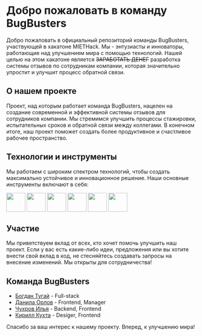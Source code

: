 # Добро пожаловать в команду BugBusters

Добро пожаловать в официальный репозиторий команды BugBusters, участвующей в хакатоне MIETHack. Мы - энтузиасты и инноваторы, работающие над улучшением мира с помощью технологий. Нашей целью на этом хакатоне является ~~ЗАРАБОТАТЬ ДЕНЕГ~~ разработка системы отзывов по сотрудникам компании, которая значительно упростит и улучшит процесс обратной связи.

## О нашем проекте

Проект, над которым работает команда BugBusters, нацелен на создание современной и эффективной системы отзывов для сотрудников компании. Мы стремимся улучшить процессы стажировки, испытательных сроков и обратной связи между коллегами. В конечном итоге, наш проект поможет создать более продуктивное и счастливое рабочее пространство.

## Технологии и инструменты

Мы работаем с широким спектром технологий, чтобы создать максимально устойчивое и инновационное решение. Наши основные инструменты включают в себя:

<img src="https://img.shields.io/badge/react-000000?style=for-the-badge&logo=React&logoColor=#61DAFB" style='height: 50px;'/>
<img src="https://img.shields.io/badge/redux-000000?style=for-the-badge&logo=redux&logoColor=#764ABC" style='height: 50px;'/>
<img src="https://img.shields.io/badge/typescript-000000?style=for-the-badge&logo=TypeScript&logoColor=#3178C6" style='height: 50px;'/>
<img src="https://img.shields.io/badge/express.js-000000?style=for-the-badge&logo=Express&logoColor=#ffffff" style='height: 50px;'/>
<img src="https://img.shields.io/badge/postgresql-000000?style=for-the-badge&logo=postgresql&logoColor=##4169E1" style='height: 50px;'/>
<img src="https://img.shields.io/badge/git-000000?style=for-the-badge&logo=git&logoColor=##F05032" style='height: 50px;'/>

## Участие

Мы приветствуем вклад от всех, кто хочет помочь улучшить наш проект. Если у вас есть какие-либо идеи, предложения или вы хотите внести свой вклад в код, не стесняйтесь создавать запросы на внесение изменений. Мы открыты для сотрудничества!

## Команда BugBusters

- [Богдан Тугай](https://github.com/Bogdan-67) - Full-stack
- [Данила Орлов](https://github.com/RaKeD1) - Frontend, Manager
- [Чухров Илья](https://github.com/Chynarich) - Backend, Frontend
- [Кирилл Кухта](https://github.com/Kkuhta) - Desiger, Frontend


Спасибо за ваш интерес к нашему проекту. Вперед, к улучшению мира!
